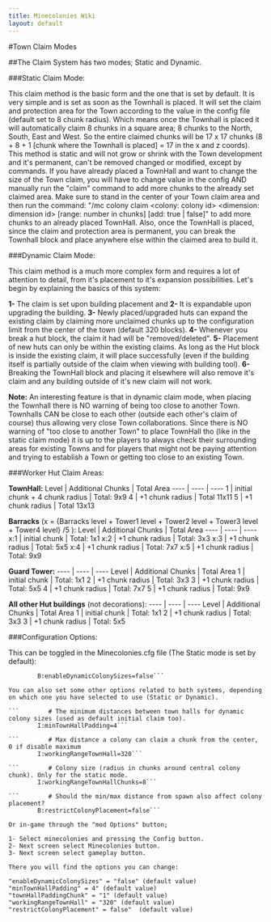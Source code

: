 ```yaml
---
title: Minecolonies Wiki
layout: default
---
```


#Town Claim Modes

##The Claim System has two modes; Static and Dynamic.

###Static Claim Mode:

This claim method is the basic form and the one that is set by default. It is very simple and is set as soon as the Townhall is placed. It will set the claim and protection area for the Town according to the value in the config file (default set to 8 chunk radius).
Which means once the Townhall is placed it will automatically claim 8 chunks in a square area; 8 chunks to the North, South, East and West. So the entire claimed chunks will be 17 x 17 chunks (8 + 8 + 1 [chunk where the Townhall is placed] = 17 in the x and z coords).
This method is static and will not grow or shrink with the Town development and it's permanent, can't be removed changed or modified, except by commands.
If you have already placed a TownHall and want to change the size of the Town claim, you will have to change value in the config AND manually run the "claim" command to add more chunks to the already set claimed area.
Make sure to stand in the center of your Town claim area and then run the command: "/mc colony claim <colony: colony id> <dimension: dimension id> [range: number in chunks] [add: true | false]" to add more chunks to an already placed TownHall.
Also, once the TownHall is placed, since the claim and protection area is permanent, you can break the Townhall block and place anywhere else within the claimed area to build it.

###Dynamic Claim Mode:

This claim method is a much more complex form and requires a lot of attention to detail, from it's placement to it's expansion possibilities.
Let's begin by explaining the basics of this system:

**1-** The claim is set upon building placement and
**2-** It is expandable upon upgrading the building.
**3-** Newly placed/upgraded huts can expand the existing claim by claiming more unclaimed chunks up to the configuration limit from the center of the town (default 320 blocks).
**4-** Whenever you break a hut block, the claim it had will be "removed/deleted".
**5-** Placement of new huts can only be within the existing claims. As long as the Hut block is inside the existing claim, it will place successfully (even if the building itself is partially outside of the claim when viewing with building tool).
**6-** Breaking the TownHall block and placing it elsewhere will also remove it's claim and any building outside of it's new claim will not work.

**Note:** An interesting feature is that in dynamic claim mode, when placing the Townhall there is NO warning of being too close to another Town. Townhalls CAN be close to each other (outside each other's claim of course) thus allowing very close Town collaborations.
Since there is NO warning of "too close to another Town" to place TownHall tho (like in the static claim mode) it is up to the players to always check their surrounding areas for existing Towns and for players that might not be paying attention and trying to establish a Town or getting too close to an existing Town.

###Worker Hut Claim Areas:

**TownHall:**
Level     |     Additional Chunks       |   Total Area
----  | ----  | ----
1   |   initial chunk + 4 chunk radius  |   Total: 9x9 
4   | +1 chunk radius                   |   Total 11x11 
5   | +1 chunk radius                   |   Total 13x13 

**Barracks** (x = {Barracks level + Tower1 level + Tower2 level + Tower3 level + Tower4 level} /5 ):
Level     |     Additional Chunks       |   Total Area
----  | ----  | ----
x:1 |     initial chunk                 |   Total: 1x1 
x:2 |    +1 chunk radius                |   Total: 3x3 
x:3 |    +1 chunk radius                |   Total: 5x5 
x:4 |    +1 chunk radius                |   Total: 7x7 
x:5 |    +1 chunk radius                |   Total: 9x9 

**Guard Tower:**
----  | ----  | ----
Level     |     Additional Chunks       |   Total Area
1   |     initial chunk                 |   Total: 1x1 
2   |    +1 chunk radius                |   Total: 3x3 
3   |    +1 chunk radius                |   Total: 5x5 
4   |    +1 chunk radius                |   Total: 7x7 
5   |    +1 chunk radius                |   Total: 9x9 

**All other Hut buildings** (not decorations):
----  | ----  | ----
Level     |     Additional Chunks       |   Total Area
1   |     initial chunk                 |   Total: 1x1 
2   |    +1 chunk radius                |   Total: 3x3 
3   |    +1 chunk radius                |   Total: 5x5 

###Configuration Options:

This can be toggled in the Minecolonies.cfg file (The Static mode is set by default):

```        # Should the colony have a fixed radius or should it be dynamic
        B:enableDynamicColonySizes=false```

You can also set some other options related to both systems, depending on which one you have selected to use (Static or Dynamic).

```        # The minimum distances between town halls for dynamic colony sizes (used as default initial claim too).
        I:minTownHallPadding=4```

```        # Max distance a colony can claim a chunk from the center, 0 if disable maximum
        I:workingRangeTownHall=320```

```        # Colony size (radius in chunks around central colony chunk). Only for the static mode.
        I:workingRangeTownHallChunks=8```
        
```        # Should the min/max distance from spawn also affect colony placement?
        B:restrictColonyPlacement=false```

Or in-game through the "mod Options" button; 

1- Select minecolonies and pressing the Config button.
2- Next screen select Minecolonies button.
3- Next screen select gameplay button.

There you will find the options you can change:

"enableDynamicColonySizes" = "false" (default value)
"minTownHallPadding" = 4" (default value)
"townHallPaddingChunk" = "1" (default value)
"workingRangeTownHall" = "320" (default value)
"restrictColonyPlacement" = false"  (default value)
